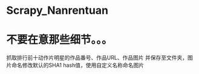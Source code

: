 # Scrapy_Nanrentuan

# 不要在意那些细节。。。
抓取排行前十动作片明星的作品番号、作品URL、作品图片
并保存至文件夹，图片命名修改默认的SHA1 hash值，使用自定义名称命名图片
